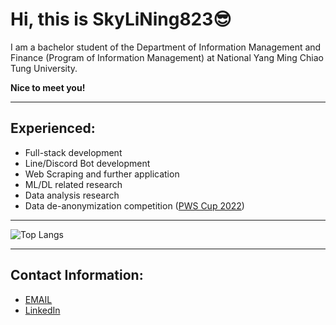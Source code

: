 # Hi, this is SkyLiNing823😎
I am a bachelor student of the Department of Information Management and Finance (Program of Information Management) at National Yang Ming Chiao Tung University.

**Nice to meet you!**

---
## Experienced:
* Full-stack development  
* Line/Discord Bot development   
* Web Scraping and further application 
* ML/DL related research 
* Data analysis research
* Data de-anonymization competition ([PWS Cup 2022](https://www.iwsec.org/pws/2022/index_e.html))

---

![Top Langs](https://github-readme-stats.vercel.app/api/top-langs/?username=SkyLiNing823&layout=donut&size_weight=0.5&count_weight=0.5)

---
## Contact Information:
* [EMAIL](mailto:flamesky823@gmail.com)
* [LinkedIn](https://www.linkedin.com/in/tien-ning-lee-96a04b252/)
  
<!--
**SkyLiNing823/SkyLiNing823** is a ✨ _special_ ✨ repository because its `README.md` (this file) appears on your GitHub profile.

Here are some ideas to get you started:

- 🔭 I’m currently working on ...
- 🌱 I’m currently learning ...
- 👯 I’m looking to collaborate on ...
- 🤔 I’m looking for help with ...
- 💬 Ask me about ...
- 📫 How to reach me: ...
- 😄 Pronouns: ...
- ⚡ Fun fact: ...
-->
